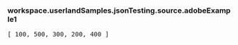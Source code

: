 ### workspace.userlandSamples.jsonTesting.source.adobeExample1
<pre>[ 100, 500, 300, 200, 400 ]
</pre>